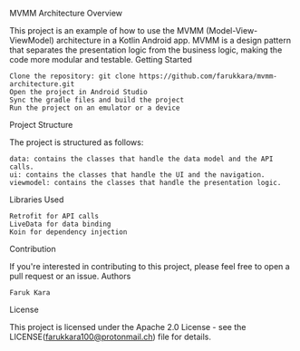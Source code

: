 MVMM Architecture
Overview

This project is an example of how to use the MVMM (Model-View-ViewModel) architecture in a Kotlin Android app. MVMM is a design pattern that separates the presentation logic from the business logic, making the code more modular and testable.
Getting Started

    Clone the repository: git clone https://github.com/farukkara/mvmm-architecture.git
    Open the project in Android Studio
    Sync the gradle files and build the project
    Run the project on an emulator or a device

Project Structure

The project is structured as follows:

    data: contains the classes that handle the data model and the API calls.
    ui: contains the classes that handle the UI and the navigation.
    viewmodel: contains the classes that handle the presentation logic.

Libraries Used

    Retrofit for API calls
    LiveData for data binding
    Koin for dependency injection

Contribution

If you're interested in contributing to this project, please feel free to open a pull request or an issue.
Authors

    Faruk Kara

License

This project is licensed under the Apache 2.0 License - see the LICENSE(farukkara100@protonmail.ch) file for details.